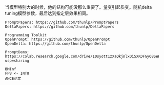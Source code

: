 当模型特别大的时候，他的结构可能没那么重要了。量变引起质变。随机delta tuning模型参数，最后达到指定层效果相同。

    PromptPapers: https://github.com/thunlp/PromptPapers
    DeltaPapers: https://github.com/thunlp/DeltaPapers

    Programming Toolkit
    OpenPrompt: https://github.com/thunlp/OpenPrompt
    OpenDelta: https://github.com/thunlp/OpenDelta

    PromptDemo: https://colab.research.google.com/drive/10syott1zXaQkjnlxOiSXKDFGy68SWR0y?usp=sharing

    BMInf
    FP8 <- INT8
    ANCE论文



